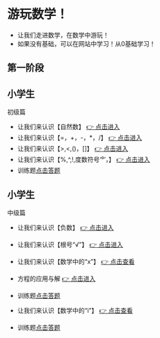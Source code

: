 # 游玩数学！
- 让我们走进数学，在数学中游玩！
- 如果没有基础，可以在网站中学习！从0基础学习！
## 第一阶段
## 小学生
初级篇
- 让我们来认识【自然数】 [ 👉 点击进入]()
- 让我们来认识【=，+，-，*，/】 [ 👉 点击进入]()
- 让我们来认识【>,<,()，[]】 [ 👉 点击进入]()
- 让我们来认识【%,^,!,度数符号‘⁰’，】 [ 👉 点击进入]()
- 训练题[点击答题]()
## 小学生
中级篇
- 让我们来认识【负数】 [ 👉 点击进入]()
- 让我们来认识【根号“√”】 [ 👉 点击进入]()
- 让我们来认识【数学中的“x”】 [ 👉 点击查看]()
- 方程的应用与解  [ 👉 点击进入]()
- 训练题[点击答题]()
  





- 让我们来认识【数学中的“i”】 [ 👉 点击查看]()
- 训练题[点击答题]()
